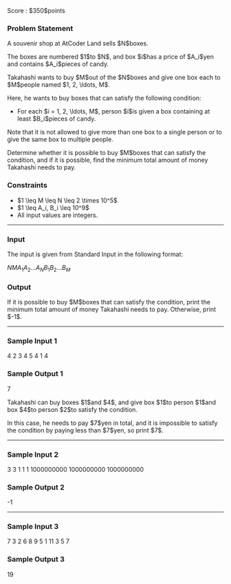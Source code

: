 
<div>

<span>

<span>

<p>
Score : $350$points
</p>

<div>

<section>

### **Problem Statement**

<p>
A souvenir shop at AtCoder Land sells $N$boxes.
</p>

<p>
The boxes are numbered $1$to $N$, and box $i$has a price of $A_i$yen and contains $A_i$pieces of candy.
</p>

<p>
Takahashi wants to buy $M$out of the $N$boxes and give one box each to $M$people named $1, 2, \ldots, M$.
</p>

<p>
Here, he wants to buy boxes that can satisfy the following condition:
</p>

<ul>

<li>
For each $i = 1, 2, \ldots, M$, person $i$is given a box containing at least $B_i$pieces of candy.
</li>

</ul>

<p>
Note that it is not allowed to give more than one box to a single person or to give the same box to multiple people.
</p>

<p>
Determine whether it is possible to buy $M$boxes that can satisfy the condition, and if it is possible, find the minimum total amount of money Takahashi needs to pay.
</p>

</section>

</div>

<div>

<section>

### **Constraints**

<ul>

<li>
$1 \leq M \leq N \leq 2 \times 10^5$
</li>

<li>
$1 \leq A_i, B_i \leq 10^9$
</li>

<li>
All input values are integers.
</li>

</ul>

</section>

</div>

---

<div>

<div>

<section>

### **Input**

<p>
The input is given from Standard Input in the following format:
</p>

<div>

$N$$M$$A_1$$A_2$$\ldots$$A_N$$B_1$$B_2$$\ldots$$B_M$
</div>

</section>

</div>

<div>

<section>

### **Output**

<p>
If it is possible to buy $M$boxes that can satisfy the condition, print the minimum total amount of money Takahashi needs to pay. Otherwise, print $-1$.
</p>

</section>

</div>

</div>

---

<div>

<section>

### **Sample Input 1**

<div>

4 2
3 4 5 4
1 4

</div>

</section>

</div>

<div>

<section>

### **Sample Output 1**

<div>

7

</div>

<p>
Takahashi can buy boxes $1$and $4$, and give box $1$to person $1$and box $4$to person $2$to satisfy the condition.
</p>

<p>
In this case, he needs to pay $7$yen in total, and it is impossible to satisfy the condition by paying less than $7$yen, so print $7$.
</p>

</section>

</div>

---

<div>

<section>

### **Sample Input 2**

<div>

3 3
1 1 1
1000000000 1000000000 1000000000

</div>

</section>

</div>

<div>

<section>

### **Sample Output 2**

<div>

-1

</div>

</section>

</div>

---

<div>

<section>

### **Sample Input 3**

<div>

7 3
2 6 8 9 5 1 11
3 5 7

</div>

</section>

</div>

<div>

<section>

### **Sample Output 3**

<div>

19

</div>

</section>

</div>

</span>

</span>

</div>
